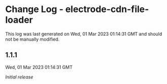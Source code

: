 # Change Log - electrode-cdn-file-loader

This log was last generated on Wed, 01 Mar 2023 01:14:31 GMT and should not be manually modified.

## 1.1.1
Wed, 01 Mar 2023 01:14:31 GMT

_Initial release_

